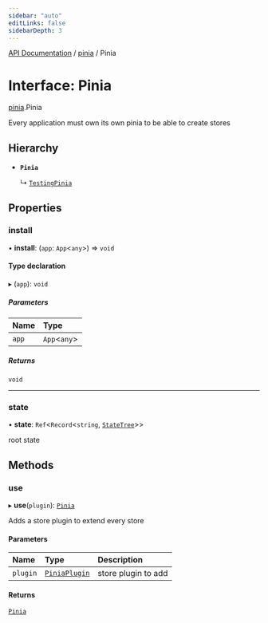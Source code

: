 ```yaml
---
sidebar: "auto"
editLinks: false
sidebarDepth: 3
---
```


[API Documentation](../index.md) / [pinia](../modules/pinia.md) / Pinia

# Interface: Pinia

[pinia](../modules/pinia.md).Pinia

Every application must own its own pinia to be able to create stores

## Hierarchy

- **`Pinia`**

  ↳ [`TestingPinia`](TestingPinia.md)

## Properties

### install

• **install**: (`app`: `App`<`any`\>) => `void`

#### Type declaration

▸ (`app`): `void`

##### Parameters

| Name | Type |
| :------ | :------ |
| `app` | `App`<`any`\> |

##### Returns

`void`

___

### state

• **state**: `Ref`<`Record`<`string`, [`StateTree`](../modules/pinia.md#statetree)\>\>

root state

## Methods

### use

▸ **use**(`plugin`): [`Pinia`](Pinia.md)

Adds a store plugin to extend every store

#### Parameters

| Name | Type | Description |
| :------ | :------ | :------ |
| `plugin` | [`PiniaPlugin`](PiniaPlugin.md) | store plugin to add |

#### Returns

[`Pinia`](Pinia.md)
